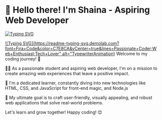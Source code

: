 # 👋 Hello there! I'm Shaina - Aspiring Web Developer 
[![Typing SVG](https://readme-typing-svg.demolab.com?font=Fira+Code&pause=1000&color=C7E8CA&vCenter=true&width=435&lines=Welcome+to+my+GitHub+page;Feel+free+to+checkout+my+projects)](https://in.linkedin.com/in/shaina-bhardwaj-84a66a202)

[![Typing SVG](https://readme-typing-svg.demolab.com?font=Fira+Code&color=C7E8CA&vCenter=true&lines=Passionate+Coder;Web+Enthusiast;Tech+Lover" alt="TypewriterAnimation)](https://in.linkedin.com/in/shaina-bhardwaj-84a66a202)
Welcome to my coding journey! 🚀

👩‍🎓 As a passionate student and aspiring web developer, I'm on a mission to create amazing web experiences that leave a positive impact. 

🌱 I'm a dedicated learner, constantly diving into new technologies like HTML, CSS, and JavaScript for front-end magic, and Node.js

🎯 My ultimate goal is to craft user-friendly, visually appealing, and robust web applications that solve real-world problems. 

Let's learn and grow together! Happy coding! 😊
